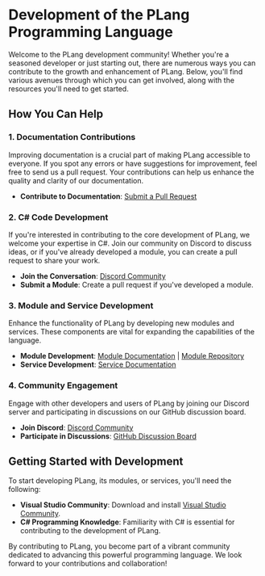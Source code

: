 ﻿# Development of the PLang Programming Language

Welcome to the PLang development community! Whether you're a seasoned developer or just starting out, there are numerous ways you can contribute to the growth and enhancement of PLang. Below, you'll find various avenues through which you can get involved, along with the resources you'll need to get started.

## How You Can Help

### 1. Documentation Contributions
Improving documentation is a crucial part of making PLang accessible to everyone. If you spot any errors or have suggestions for improvement, feel free to send us a pull request. Your contributions can help us enhance the quality and clarity of our documentation.

- **Contribute to Documentation**: [Submit a Pull Request](https://github.com/PLangHQ/plang/tree/main/Documentation)

### 2. C# Code Development
If you're interested in contributing to the core development of PLang, we welcome your expertise in C#. Join our community on Discord to discuss ideas, or if you've already developed a module, you can create a pull request to share your work.

- **Join the Conversation**: [Discord Community](https://discord.gg/A8kYUymsDD)
- **Submit a Module**: Create a pull request if you've developed a module.

### 3. Module and Service Development
Enhance the functionality of PLang by developing new modules and services. These components are vital for expanding the capabilities of the language.

- **Module Development**: [Module Documentation](https://github.com/PLangHQ/plang/blob/main/Documentation/modules/README.md) | [Module Repository](https://github.com/PLangHQ/modules)
- **Service Development**: [Service Documentation](https://github.com/PLangHQ/plang/blob/main/Documentation/Services.md)

### 4. Community Engagement
Engage with other developers and users of PLang by joining our Discord server and participating in discussions on our GitHub discussion board.

- **Join Discord**: [Discord Community](https://discord.gg/A8kYUymsDD)
- **Participate in Discussions**: [GitHub Discussion Board](https://github.com/orgs/PLangHQ/discussions)

## Getting Started with Development

To start developing PLang, its modules, or services, you'll need the following:

- **Visual Studio Community**: Download and install [Visual Studio Community](https://visualstudio.microsoft.com/vs/community/).
- **C# Programming Knowledge**: Familiarity with C# is essential for contributing to the development of PLang.

By contributing to PLang, you become part of a vibrant community dedicated to advancing this powerful programming language. We look forward to your contributions and collaboration!